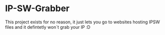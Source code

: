 # IP-SW-Grabber
This project exists for no reason, it just lets you go to websites hosting IPSW files and it defintetly won´t grab your IP :D
